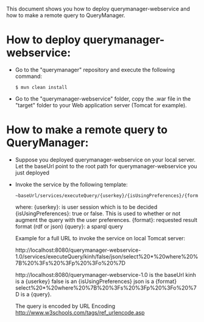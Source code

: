 This document shows you how to deploy querymanager-webservice and how to make a remote query to QueryManager.

# How to deploy querymanager-webservice:

- Go to the "querymanager" repository and execute the following command:
  ```
  $ mvn clean install
  ```

- Go to the "querymanager-webservice" folder, copy the .war file in the "target" folder to your Web application server (Tomcat for example).
  

# How to make a remote query to QueryManager:

- Suppose you deployed querymanager-webservice on your local server. Let the baseUrl point to the root path for querymanager-webservice you just deployed

- Invoke the service by the following template:

  ```
  ~baseUrl/services/executeQuery/{userkey}/{isUsingPreferences}/{format}/{query}
  ```
  
  where:
  {userkey}: 				      is user session which is to be decided
  {isUsingPreferences}: 	true or false. This is used to whether or not augment the query with the user preferences.
  {format}:				        requested result format (rdf or json)
  {query}: 				        a sparql query
  			
  
  Example for a full URL to invoke the service on local Tomcat server:
  
  http://localhost:8080/querymanager-webservice-1.0/services/executeQuery/kinh/false/json/select%20*%20where%20%7B%20%3Fs%20%3Fp%20%3Fo%20%7D
  
  http://localhost:8080/querymanager-webservice-1.0 is the baseUrl
  kinh is a {userkey}
  false is an {isUsingPreferences}
  json is a {format}
  select%20*%20where%20%7B%20%3Fs%20%3Fp%20%3Fo%20%7D is a {query}. 
  
  The query is encoded by URL Encoding 
  http://www.w3schools.com/tags/ref_urlencode.asp
